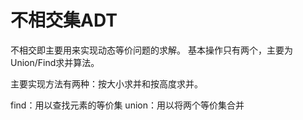 # 不相交集ADT

不相交即主要用来实现动态等价问题的求解。
基本操作只有两个，主要为Union/Find求并算法。

主要实现方法有两种：按大小求并和按高度求并。

find：用以查找元素的等价集
union：用以将两个等价集合并



